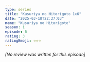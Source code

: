 ```yaml
---
type: series
title: "Kusuriya no Hitorigoto 1x6"
date: "2025-03-18T22:37:03"
name: "Kusuriya no Hitorigoto"
season: 1
episode: 6
rating: 3
ratingEmoji: ⭐️⭐️⭐️
---
```


*[No review was written for this episode]*
